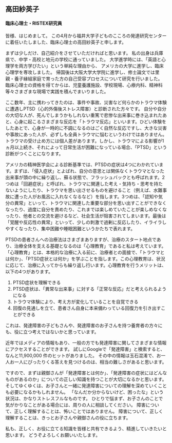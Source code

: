 ## 高田紗英子#### 臨床心理士・RISTEX研究員皆様、はじめまして。この4月から福井大学子どものこころの発達研究センターに着任いたしました、臨床心理士の高田紗英子と申します。まずは少しだけ、自己紹介をさせていただければと思います。私の出身は兵庫県で、中学・高校と地元の学校に通っていました。大学進学時には、「英語と心理学を両方学びたい」という単純な理由から、アメリカの大学に進学し、臨床心理学を専攻しました。帰国後は大阪大学大学院に進学し、修士論文では里親・養子縁組家庭で育った方の自己受容プロセスについて研究を行いました。臨床心理士の資格を得てからは、児童養護施設、学校現場、心療内科、精神科等々さまざまな現場で実践を積んでまいりました。ここ数年、主に携わってきたのは、事件や事故、災害など何らかのトラウマ体験に遭遇しPTSD（心的外傷後ストレス障害）と診断された方々です。自分や自分の大切な人が、死んでしまうかもしれない重篤で悲惨な出来事に巻き込まれたあと、心身に起こるさまざまな反応を「トラウマ反応」といいます。ひどい体験をしたあとで、心身が一時的に不調になるのはごく自然な反応ですし、大きな災害や事故にあった人が、必ずしも全員トラウマに悩むというわけではありません。トラウマの受け止め方には個人差があります。しかし、トラウマによる影響が1ヵ月以上続き、それによって日常生活が困難になっている場合、「PTSD」という診断がつくことになります。アメリカの精神医学会による診断基準では、PTSDの症状は4つにわかれています。まずは、「侵入症状」とよばれ、自分の意思とは関係なくトラウマとなった出来事が頭の中に繰り返し、蘇る状態で、フラッシュバックとも呼ばれます。2つめは「回避症状」と呼ばれ、トラウマに関連した考え・気持ち・思考を持たないようにしたり、トラウマを思い出させるものを避けること（例えば、水難事故に遭った人がお風呂に入れなくなるなど）を指します。3つめは、「認知や気分の異常」といって、トラウマに関連した重要な部分を思い出すことができなくなったり、過度に自分を責めたり、これまでは楽しめていたことが楽しめなくなったり、他者との交流を避けるなど、社会生活が阻害されてしまいます。最後は「覚醒や反応性の異常」といって、少しの刺激で過剰に反応したり、イライラしやすくなったり、集中困難や睡眠困難というかたちで表れます。PTSDの患者さんへの治療法はさまざまありますが、治療のスタート地点であり、治療全体を支える基礎となるのは「心理教育」であると私は考えています。「心理教育」とは、本格的な治療に入る前に、治療者との面接で、「トラウマとは何か」、「PTSD症状とは何か」を学ぶことを指します。この心理教育は、状況に応じて、治療に入ってからも繰り返し行います。心理教育を行うメリットは、以下の4つがあります。  1. PTSD症状を理解できる  2. PTSD症状は、「異常な出来事」に対する「正常な反応」だと考えられるようになる  3. トラウマ体験により、考え方が変化していることを自覚できる  4. 回復の見通しを立て、患者さん自身に本来備わっている回復力を引き出すことができるこれは、発達障害の子どもさんや、発達障害のお子さんを持つ養育者の方々にも、役に立つ考えではないかと思っています。近年ではメディアの情報もあり、一般の方でも発達障害に関してさまざまな情報にアクセスすることができます。試しにGoogleで「発達障害」と検索すると、なんと11,900,000 件のヒットがありました。その中の情報は玉石混淆で、お一人お一人にぴったりくる答えを見つけるのは、相当の難しさがあると思います。ですので、まずは親御さんが「発達障害とは何か」、「発達障害の症状にはどんなものがあるのか」についての正しい知識を持つことが大切になるかと思います。そしてゆくゆくは、お子さんと一緒に発達障害についての理解を深めていくことも必要になるかもしれません。「なんだか分からないけど、困ったな」という状況は、かなりストレスフルなものです。ひとりで悩まず、お子さんのことで気がかりなことがある場合には、周りの人に相談してください。障害について、正しく理解することは、怖いことではありません。障害について、正しく理解することは、きっとお子さんや親御さんの役に立ちます。私も、正しく、お役に立てる知識を皆様と共有できるよう、精進していきたいと思います。どうぞよろしくお願いいたします。